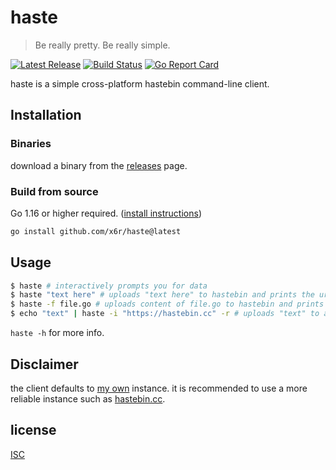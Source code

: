 # haste

> Be really pretty. Be really simple.

[![Latest Release](https://img.shields.io/github/release/x6r/haste.svg)](https://github.com/x6r/haste/releases)
[![Build Status](https://img.shields.io/github/workflow/status/x6r/haste/build?logo=github)](https://github.com/x6r/haste/actions)
[![Go Report Card](https://goreportcard.com/badge/github.com/x6r/haste)](https://goreportcard.com/report/github.com/x6r/haste)

haste is a simple cross-platform hastebin command-line client.

## Installation

### Binaries

download a binary from the [releases](https://github.com/x6r/haste/releases)
page.

### Build from source

Go 1.16 or higher required. ([install instructions](https://golang.org/doc/install.html))

```sh
go install github.com/x6r/haste@latest
```

## Usage

```sh
$ haste # interactively prompts you for data
$ haste "text here" # uploads "text here" to hastebin and prints the url
$ haste -f file.go # uploads content of file.go to hastebin and prints the url
$ echo "text" | haste -i "https://hastebin.cc" -r # uploads "text" to a custom haste instance and prints the raw url
```

`haste -h` for more info.

## Disclaimer

the client defaults to [my own](https://p.x4.pm) instance. it is recommended to use a more reliable instance such as [hastebin.cc](https://hastebin.cc).

## license

[ISC](https://github.com/x6r/haste/blob/master/LICENSE)
